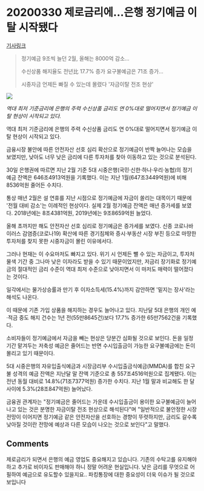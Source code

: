 # 20200330 제로금리에…은행 정기예금 이탈 시작됐다

[기사링크](<http://www.ebn.co.kr/news/view/1028713/?sc=naver>)



> 정기예금 9조씩 늘던 2월, 올해는 8000억 감소…
>
> 수신상품 해지율도 전년比 17.7% 증가 요구불예금은 71조 증가…
>
> 시중자금 언제든 빠질 수 있는데 몰렸다 '자금이탈 전조 현상'



![](http://cdnimage.ebn.co.kr/news/202003/news_1585531884_1028713_main1.jpg)

*역대 최저 기준금리에 은행의 주력 수신상품 금리도 연 0%대로 떨어지면서 정기예금 이탈 현상이 시작되고 있다.*



역대 최저 기준금리에 은행의 주력 수신상품 금리도 연 0%대로 떨어지면서 정기예금 이탈 현상이 시작되고 있다.



금융시장 불안에 따른 안전자산 선호 심리 확산으로 정기예금이 반짝 늘어나는 모습을 보였지만, 낮아도 너무 낮은 금리에 다른 투자처를 찾아 이동하고 있는 것으로 분석된다.



30일 은행권에 따르면 지난 2월 기준 5대 시중은행(국민·신한·하나·우리·농협)의 정기예금 잔액은 646조4913억원을 기록했다. 이는 지난 1월(647조3449억원)에 비해 8536억원 줄어든 수치다.



통상 매년 2월은 설 연휴를 지난 시점으로 정기예금에 자금이 쏠리는 대목이기 때문에 '전월 대비 감소'는 이례적인 현상이다. 실제 2월 정기예금 잔액은 매년 증가세를 보였다. 2018년에는 8조4381억원, 2019년에는 9조8659억원 늘었다.



올해 초까지만 해도 안전자산 선호 심리로 정기예금은 증가세를 보였다. 신종 코로나바이러스 감염증(코로나19) 확산에 따른 경기침체와 증시·부동산 시장 부진 등으로 마땅한 투자처를 찾지 못한 시중자금이 몰린 이유에서다.



그러나 현재는 이 수요마저도 빠지고 있다. 위기 시 언제든 뺄 수 있는 자금이고, 투자처 물색 기간 중 그나마 낮은 이자라도 받을 수 있기 때문이었지만, 저금리 장기화로 정기예금의 절대적인 금리 수준이 역대 최저 수준으로 낮아지면서 이 마저도 매력이 떨어졌다는 것이다.



일각에서는 물가상승률과 만기 후 이자소득세(15.4%)까지 감안하면 '밑지는 장사'라는 해석도 나온다.



이 때문에 기존 가입 상품을 해지하는 경우도 늘어나고 있다. 지난달 5대 은행의 개인 예·적금 중도 해지 건수는 1년 전(55만8645건)보다 17.7% 증가한 65만7562건을 기록했다.



소비자들이 정기예금에서 자금을 빼는 현상은 당분간 심화될 것으로 보인다. 돈을 일정기간 맡겨두는 저축성 예금은 줄어드는 반면 수시입출금이 가능한 요구불예금에는 돈이 몰리고 있기 때문이다.



5대 시중은행의 자유입출식예금과 시장금리부 수시입출금식예금(MMDA)를 합친 요구불 성격의 예금 잔액은 지난달 말 잔액 기준으로 총 557조4516억원으로 집계됐다. 이는 전년 동월 대비로 14.8%(71조7377억원) 증가한 수치다. 지난 1월 말과 비교해도 한 달 사이에 5.3%(28조847억원) 늘어났다.



금융권 관계자는 "정기예금은 줄어드는 가운데 수시입출금이 용이한 요구불예금이 늘어나고 있는 것은 분명한 자금이탈 전조 현상으로 해석된다"며 "일반적으로 불안정한 시장 전망이 이어지면 정기예금 같은 안전자산을 선호하는 경향이 뚜렷하지만, 금리도 갈수록 낮아질 것이란 전망에 예상과 다른 모습이 나오는 것으로 보인다"고 말했다.



## Comments

제로금리가 되면서 은행의 예금 영업도 중요해지고 있습니다. 기존의 수탁고를 유지해야 하고 추가로 비이자도 판매해야 하니 정말 어려운 현실입니다. 낮은 금리를 무엇으로 어필하여 예금으로 유도할수 있을지요.. 파킹통장에 대한 중요성이 더욱 이슈가 될 것으로 보입니다